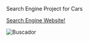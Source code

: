 Search Engine Project for Cars

<a href="https://app.netlify.com/sites/search-engine-project/settings/domain"> Search Engine Website! </a>

![Buscador](https://user-images.githubusercontent.com/102038261/176764347-2f28c731-f7e4-451b-864d-27e74e79ea74.gif)
